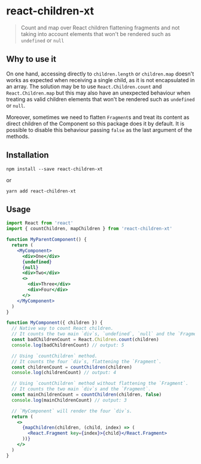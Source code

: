 # react-children-xt

> Count and map over React children flattening fragments and not taking into account elements that won't be rendered such as `undefined` or `null`

## Why to use it

On one hand, accessing directly to `children.length` or `children.map` doesn't works as expected when receiving a single child, as it is not encapsulated in an array. The solution may be to use `React.Children.count` and `React.Children.map` but this may also have an unexpected behaviour when treating as valid children elements that won't be rendered such as `undefined` or `null`.

Moreover, sometimes we need to flatten `Fragment`s and treat its content as direct children of the Component so this package does it by default. It is possible to disable this behaviour passing `false` as the last argument of the methods.

## Installation

```
npm install --save react-children-xt
```

or

```
yarn add react-children-xt
```

## Usage

```jsx
import React from 'react'
import { countChildren, mapChildren } from 'react-children-xt'

function MyParentComponent() {
  return (
    <MyComponent>
      <div>One</div>
      {undefined}
      {null}
      <div>Two</div>
      <>
        <div>Three</div>
        <div>Four</div>
      </>
    </MyComponent>
  )
}

function MyComponent({ children }) {
  // Native way to count React children.
  // It counts the two main `div`s, `undefined`, `null` and the `Fragment`.
  const badChildrenCount = React.Children.count(children)
  console.log(badChildrenCount) // output: 5

  // Using `countChildren` method.
  // It counts the four `div`s, flattening the `Fragment`.
  const childrenCount = countChildren(children)
  console.log(childrenCount) // output: 4

  // Using `countChildren` method without flattening the `Fragment`.
  // It counts the two main `div`s and the `Fragment`.
  const mainChildrenCount = countChildren(children, false)
  console.log(mainChildrenCount) // output: 3

  // `MyComponent` will render the four `div`s.
  return (
    <>
      {mapChildren(children, (child, index) => (
        <React.Fragment key={index}>{child}</React.Fragment>
      ))}
    </>
  )
}
```
